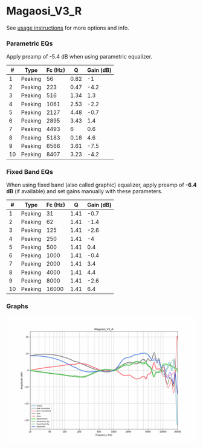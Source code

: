 # Magaosi_V3_R
See [usage instructions](https://github.com/jaakkopasanen/AutoEq#usage) for more options and info.

### Parametric EQs
Apply preamp of -5.4 dB when using parametric equalizer.

|   # | Type    |   Fc (Hz) |    Q |   Gain (dB) |
|-----|---------|-----------|------|-------------|
|   1 | Peaking |        56 | 0.82 |        -1   |
|   2 | Peaking |       223 | 0.47 |        -4.2 |
|   3 | Peaking |       516 | 1.34 |         1.3 |
|   4 | Peaking |      1061 | 2.53 |        -2.2 |
|   5 | Peaking |      2127 | 4.48 |        -0.7 |
|   6 | Peaking |      2895 | 3.43 |         1.4 |
|   7 | Peaking |      4493 | 6    |         0.6 |
|   8 | Peaking |      5183 | 0.18 |         4.6 |
|   9 | Peaking |      6566 | 3.61 |        -7.5 |
|  10 | Peaking |      8407 | 3.23 |        -4.2 |

### Fixed Band EQs
When using fixed band (also called graphic) equalizer, apply preamp of **-6.4 dB** (if available) and set gains manually with these parameters.

|   # | Type    |   Fc (Hz) |    Q |   Gain (dB) |
|-----|---------|-----------|------|-------------|
|   1 | Peaking |        31 | 1.41 |        -0.7 |
|   2 | Peaking |        62 | 1.41 |        -1.4 |
|   3 | Peaking |       125 | 1.41 |        -2.6 |
|   4 | Peaking |       250 | 1.41 |        -4   |
|   5 | Peaking |       500 | 1.41 |         0.4 |
|   6 | Peaking |      1000 | 1.41 |        -0.4 |
|   7 | Peaking |      2000 | 1.41 |         3.4 |
|   8 | Peaking |      4000 | 1.41 |         4.4 |
|   9 | Peaking |      8000 | 1.41 |        -2.6 |
|  10 | Peaking |     16000 | 1.41 |         6.4 |

### Graphs
![](./Magaosi_V3_R.png)
